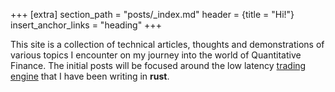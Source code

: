 +++
[extra]
section_path = "posts/_index.md"
header = {title = "Hi!"}
insert_anchor_links = "heading"
+++

This site is a collection of technical articles, thoughts and demonstrations of various topics I encounter on my journey into the world of Quantitative Finance.
The initial posts will be focused around the low latency [trading engine](@/posts/hello_world/index.md) that I have been writing in **rust**.
